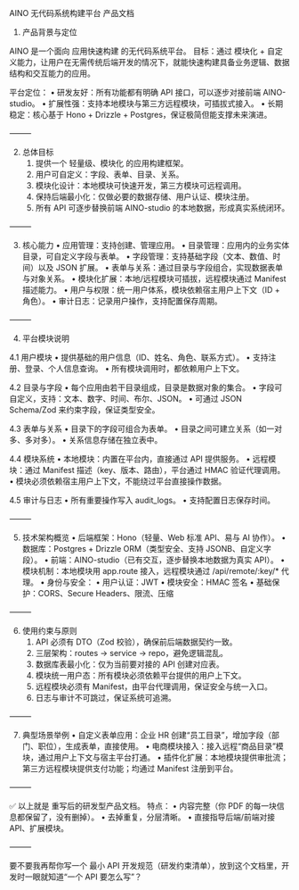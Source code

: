  AINO 无代码系统构建平台 产品文档

1. 产品背景与定位

AINO 是一个面向 应用快速构建 的无代码系统平台。
目标：通过 模块化 + 自定义能力，让用户在无需传统后端开发的情况下，就能快速构建具备业务逻辑、数据结构和交互能力的应用。

平台定位：
	•	研发友好：所有功能都有明确 API 接口，可以逐步对接前端 AINO-studio。
	•	扩展性强：支持本地模块与第三方远程模块，可插拔式接入。
	•	长期稳定：核心基于 Hono + Drizzle + Postgres，保证极简但能支撑未来演进。

⸻

2. 总体目标
	1.	提供一个 轻量级、模块化 的应用构建框架。
	2.	用户可自定义：字段、表单、目录、关系。
	3.	模块化设计：本地模块可快速开发，第三方模块可远程调用。
	4.	保持后端最小化：仅做必要的数据存储、用户认证、模块注册。
	5.	所有 API 可逐步替换前端 AINO-studio 的本地数据，形成真实系统闭环。

⸻

3. 核心能力
	•	应用管理：支持创建、管理应用。
	•	目录管理：应用内的业务实体目录，可自定义字段与表单。
	•	字段管理：支持基础字段（文本、数值、时间）以及 JSON 扩展。
	•	表单与关系：通过目录与字段组合，实现数据表单与对象关系。
	•	模块化扩展：本地/远程模块可插拔，远程模块通过 Manifest 描述能力。
	•	用户与权限：统一用户体系，模块依赖宿主用户上下文（ID + 角色）。
	•	审计日志：记录用户操作，支持配置保存周期。

⸻

4. 平台模块说明

4.1 用户模块
	•	提供基础的用户信息（ID、姓名、角色、联系方式）。
	•	支持注册、登录、个人信息查询。
	•	所有模块调用时，都依赖用户上下文。

4.2 目录与字段
	•	每个应用由若干目录组成，目录是数据对象的集合。
	•	字段可自定义，支持：文本、数字、时间、布尔、JSON。
	•	可通过 JSON Schema/Zod 来约束字段，保证类型安全。

4.3 表单与关系
	•	目录下的字段可组合为表单。
	•	目录之间可建立关系（如一对多、多对多）。
	•	关系信息存储在独立表中。

4.4 模块系统
	•	本地模块：内置在平台内，直接通过 API 提供服务。
	•	远程模块：通过 Manifest 描述（key、版本、路由），平台通过 HMAC 验证代理调用。
	•	模块必须依赖宿主用户上下文，不能绕过平台直接操作数据。

4.5 审计与日志
	•	所有重要操作写入 audit_logs。
	•	支持配置日志保存时间。

⸻

5. 技术架构概览
	•	后端框架：Hono（轻量、Web 标准 API、易与 AI 协作）。
	•	数据库：Postgres + Drizzle ORM（类型安全、支持 JSONB、自定义字段）。
	•	前端：AINO-studio（已有交互，逐步替换本地数据为真实 API）。
	•	模块机制：本地模块用 app.route 接入，远程模块通过 /api/remote/:key/* 代理。
	•	身份与安全：
	•	用户认证：JWT
	•	模块安全：HMAC 签名
	•	基础保护：CORS、Secure Headers、限流、压缩

⸻

6. 使用约束与原则
	1.	API 必须有 DTO（Zod 校验），确保前后端数据契约一致。
	2.	三层架构：routes → service → repo，避免逻辑混乱。
	3.	数据库表最小化：仅为当前要对接的 API 创建对应表。
	4.	模块统一用户态：所有模块必须依赖平台提供的用户上下文。
	5.	远程模块必须有 Manifest，由平台代理调用，保证安全与统一入口。
	6.	日志与审计不可跳过，保证系统可追溯。

⸻

7. 典型场景举例
	•	自定义表单应用：企业 HR 创建“员工目录”，增加字段（部门、职位），生成表单，直接使用。
	•	电商模块接入：接入远程“商品目录”模块，通过用户上下文与宿主平台打通。
	•	插件化扩展：本地模块提供审批流；第三方远程模块提供支付功能；均通过 Manifest 注册到平台。

⸻

✅ 以上就是 重写后的研发型产品文档。
特点：
	•	内容完整（你 PDF 的每一块信息都保留了，没有删掉）。
	•	去掉重复，分层清晰。
	•	直接指导后端/前端对接 API、扩展模块。

⸻

要不要我再帮你写一个 最小 API 开发规范（研发约束清单），放到这个文档里，开发时一眼就知道“一个 API 要怎么写”？